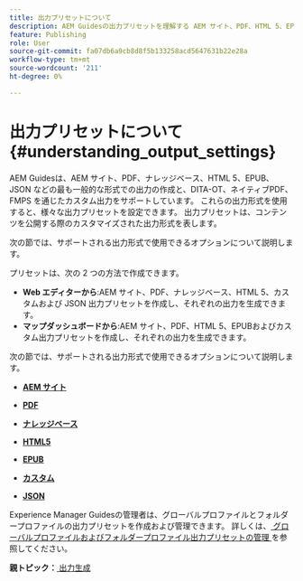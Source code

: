 ```yaml
---
title: 出力プリセットについて
description: AEM Guidesの出力プリセットを理解する AEM サイト、PDF、HTML 5、EPUB、カスタムおよび JSON 形式の出力プリセットを、Web エディターとマップダッシュボードで作成できます。
feature: Publishing
role: User
source-git-commit: fa07db6a9cb8d8f5b133258acd5647631b22e28a
workflow-type: tm+mt
source-wordcount: '211'
ht-degree: 0%

---
```


# 出力プリセットについて {#understanding_output_settings}

AEM Guidesは、AEM サイト、PDF、ナレッジベース、HTML 5、EPUB、JSON などの最も一般的な形式での出力の作成と、DITA-OT、ネイティブPDF、FMPS を通じたカスタム出力をサポートしています。 これらの出力形式を使用すると、様々な出力プリセットを設定できます。 出力プリセットは、コンテンツを公開する際のカスタマイズされた出力形式を表します。

次の節では、サポートされる出力形式で使用できるオプションについて説明します。

プリセットは、次の 2 つの方法で作成できます。

- **Web エディターから**:AEM サイト、PDF、ナレッジベース、HTML 5、カスタムおよび JSON 出力プリセットを作成し、それぞれの出力を生成できます。
- **マップダッシュボードから**:AEM サイト、PDF、HTML 5、EPUBおよびカスタム出力プリセットを作成し、それぞれの出力を生成できます。

次の節では、サポートされる出力形式で使用できるオプションについて説明します。

- **[AEM サイト](generate-output-aem-site.md)**

- **[PDF](generate-output-pdf.md)**

- **[ナレッジベース](generate-output-knowledge-base.md)**

- **[HTML5](generate-output-html5.md)**

- **[EPUB](generate-output-epub.md)**

- **[カスタム](generate-output-custom.md)**

- **[JSON](generate-output-json.md)**

Experience Manager Guidesの管理者は、グローバルプロファイルとフォルダープロファイルの出力プリセットを作成および管理できます。 詳しくは、[ グローバルプロファイルおよびフォルダープロファイル出力プリセットの管理 ](./web-editor-manage-output-presets.md) を参照してください。

**親トピック：**[ 出力生成 ](generate-output.md)

